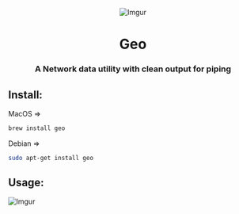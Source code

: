 <div align="center">

![Imgur](http://i.imgur.com/9zLZMKy.png)

# Geo
### A Network data utility with clean output for piping

</div>

## Install:
MacOS =>
```bash
brew install geo
```
Debian =>
```bash
sudo apt-get install geo
```
## Usage:

![Imgur](http://i.imgur.com/mvCaCfy.png)
